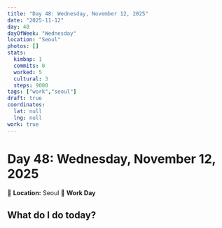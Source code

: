 ```yaml
---
title: "Day 48: Wednesday, November 12, 2025"
date: "2025-11-12"
day: 48
dayOfWeek: "Wednesday"
location: "Seoul"
photos: []
stats:
  kimbap: 1
  commits: 0
  worked: 5
  cultural: 3
  steps: 9000
tags: ["work","seoul"]
draft: true
coordinates:
  lat: null
  lng: null
work: true
---
```

# Day 48: Wednesday, November 12, 2025

📍 **Location:** Seoul
💼 **Work Day**

## What do I do today?


